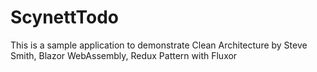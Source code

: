 # ScynettTodo

This is a sample application to demonstrate Clean Architecture by Steve Smith, Blazor WebAssembly, Redux Pattern with Fluxor
